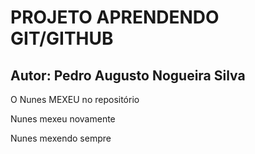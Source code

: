 # PROJETO APRENDENDO GIT/GITHUB

## Autor: Pedro Augusto Nogueira Silva

O Nunes MEXEU no repositório

Nunes mexeu novamente

Nunes mexendo sempre
